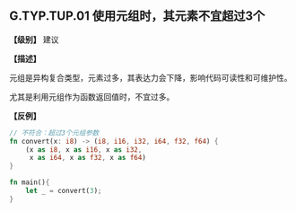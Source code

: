 ## G.TYP.TUP.01  使用元组时，其元素不宜超过3个

**【级别】** 建议

**【描述】**

元组是异构复合类型，元素过多，其表达力会下降，影响代码可读性和可维护性。

尤其是利用元组作为函数返回值时，不宜过多。

**【反例】**

```rust
// 不符合：超过3个元组参数
fn convert(x: i8) -> (i8, i16, i32, i64, f32, f64) {
    (x as i8, x as i16, x as i32, 
     x as i64, x as f32, x as f64)
}

fn main(){
    let _ = convert(3);
}
```


